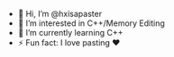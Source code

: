 - 👋 Hi, I’m @hxisapaster
- 👀 I’m interested in C++/Memory Editing
- 🌱 I’m currently learning C++
- ⚡ Fun fact: I love pasting ❤️

<!---
hxisapaster/hxisapaster is a ✨ special ✨ repository because its `README.md` (this file) appears on your GitHub profile.
You can click the Preview link to take a look at your changes.
--->
